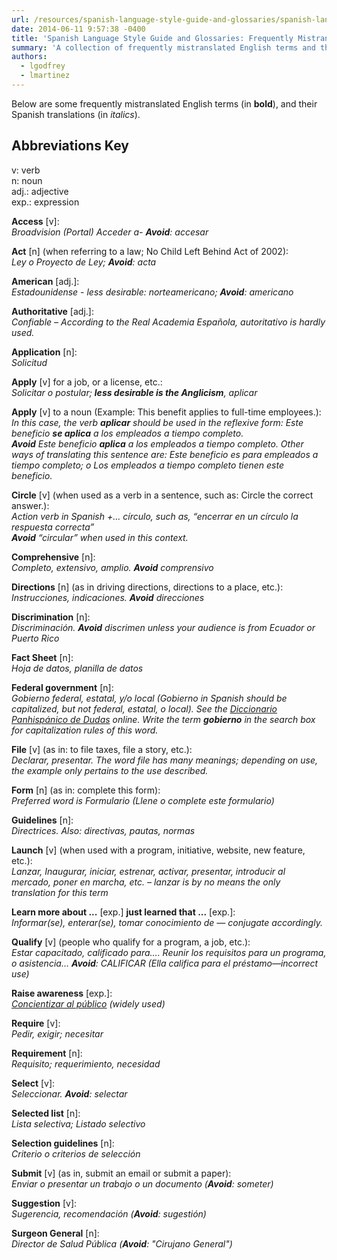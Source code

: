 ```yaml
---
url: /resources/spanish-language-style-guide-and-glossaries/spanish-language-style-guide-glossaries-frequently-mistranslated-english-terms/
date: 2014-06-11 9:57:38 -0400
title: 'Spanish Language Style Guide and Glossaries: Frequently Mistranslated English Terms'
summary: 'A collection of frequently mistranslated English terms and their equivalent in Spanish.'
authors:
  - lgodfrey
  - lmartinez
---
```


Below are some frequently mistranslated English terms (in **bold**), and their Spanish translations (in _italics_).

## Abbreviations Key

v: verb<br />
n: noun<br />
adj.: adjective<br />
exp.: expression

**Access** &#91;v&#93;:<br />
_Broadvision (Portal) Acceder a- **Avoid**: accesar_

**Act** &#91;n&#93; (when referring to a law; No Child Left Behind Act of 2002):<br />
_Ley o Proyecto de Ley; **Avoid**: acta_

**American** &#91;adj.&#93;:<br />
_Estadounidense - less desirable: norteamericano; **Avoid**: americano_

**Authoritative** &#91;adj.&#93;:<br />
_Confiable – According to the Real Academia Española, autoritativo is hardly used._

**Application** &#91;n&#93;:<br />
_Solicitud_

**Apply** &#91;v&#93; for a job, or a license, etc.:<br />
_Solicitar o postular; **less desirable is the Anglicism**, aplicar_

**Apply** &#91;v&#93; to a noun (Example: This benefit applies to full-time employees.):<br />
_In this case, the verb **aplicar** should be used in the reflexive form: Este beneficio **se aplica** a los empleados a tiempo completo. <br />**Avoid** Este beneficio **aplica** a los empleados a tiempo completo. Other ways of translating this sentence are: Este beneficio es para empleados a tiempo completo; o Los empleados a tiempo completo tienen este beneficio._

**Circle** &#91;v&#93; (when used as a verb in a sentence, such as: Circle the correct answer.):<br />
_Action verb in Spanish +… círculo, such as, “encerrar en un círculo la respuesta correcta” <br />**Avoid** “circular” when used in this context._

**Comprehensive** &#91;n&#93;:<br />
_Completo, extensivo, amplio. **Avoid** comprensivo_

**Directions** &#91;n&#93; (as in driving directions, directions to a place, etc.):<br />
_Instrucciones, indicaciones. **Avoid** direcciones_

**Discrimination** &#91;n&#93;:<br />
_Discriminación. **Avoid** discrimen unless your audience is from Ecuador or Puerto Rico_

**Fact Sheet** &#91;n&#93;:<br />
_Hoja de datos, planilla de datos_

**Federal government** &#91;n&#93;:<br />
_Gobierno federal, estatal, y/o local (Gobierno in Spanish should be capitalized, but not federal, estatal, o local). See the [Diccionario Panhispánico de Dudas][62cd705e] online. Write the term **gobierno** in the search box for capitalization rules of this word._

  [62cd705e]: http://www.rae.es/recursos/diccionarios/dpd "Pan-Hispanic Dictionary of Doubts"

**File** &#91;v&#93; (as in: to file taxes, file a story, etc.):<br />
_Declarar, presentar. The word file has many meanings; depending on use, the example only pertains to the use described._

**Form** &#91;n&#93; (as in: complete this form):<br />
_Preferred word is Formulario (Llene o complete este formulario)_

**Guidelines** &#91;n&#93;:<br />
_Directrices. Also: directivas, pautas, normas_

**Launch** &#91;v&#93; (when used with a program, initiative, website, new feature, etc.):<br />
_Lanzar, Inaugurar, iniciar, estrenar, activar, presentar, introducir al mercado, poner en marcha, etc. – lanzar is by no means the only translation for this term_

**Learn more about ...** &#91;exp.&#93; **just learned that ...** &#91;exp.&#93;:<br />
_Informar(se), enterar(se), tomar conocimiento de — conjugate accordingly._

**Qualify** &#91;v&#93; (people who qualify for a program, a job, etc.):<br />
_Estar capacitado, calificado para…. Reunir los requisitos para un programa, o asistencia… **Avoid**: CALIFICAR (Ella califica para el préstamo—incorrect use)_

**Raise awareness** &#91;exp.&#93;:<br />
_[Concientizar al público][534a96e9] (widely used)_

  [534a96e9]: https://www.google.com/search?num=100&hl=en&lr=&ie=UTF-8&q=concientizar+del+cancer "Google search results"

**Require** &#91;v&#93;:<br />
_Pedir, exigir; necesitar_

**Requirement** &#91;n&#93;:<br />
_Requisito; requerimiento, necesidad_

**Select** &#91;v&#93;:<br />
_Seleccionar. **Avoid**: selectar_

**Selected list** &#91;n&#93;:<br />
_Lista selectiva; Listado selectivo_

**Selection guidelines** &#91;n&#93;:<br />
_Criterio o criterios de selección_

**Submit** &#91;v&#93; (as in, submit an email or submit a paper):<br />
_Enviar o presentar un trabajo o un documento (**Avoid**: someter)_

**Suggestion** &#91;v&#93;:<br />
_Sugerencia, recomendación (**Avoid**: sugestión)_

**Surgeon General** &#91;n&#93;:<br />
_Director de Salud Pública (**Avoid**: "Cirujano General")_
